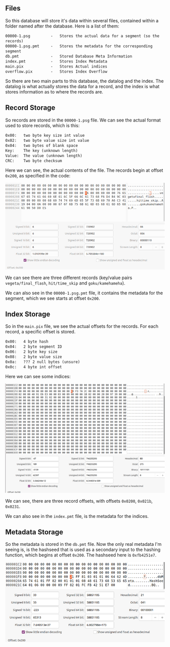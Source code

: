 ## Files

So this database will store it's data within several files, contained within a folder named after the database. Here is a list of them:

```
00000-1.psg 		-	Stores the actual data for a segment (so the records)
00000-1.psg.pmt 	-	Stores the metadata for the corresponding segment
db.pmt 				-	Stored Database Meta Information
index.pmt 			-	Stores Index Metadata
main.pix 			-	Stores Actual indices
overflow.pix 		-	Stores Index Overflow
```

So there are two main parts to this database, the datalog and the index. The datalog is what actually stores the data for a record, and the index is what stores information as to where the records are.

## Record Storage

So records are stored in the `00000-1.psg` file. We can see the actual format used to store records, which is this:

```
0x00:	two byte key size int value
0x02:	two byte value size int value
0x04:	two bytes of blank space
Key:	The key (unknown length)
Value:	The value (unknown length)
CRC:	Two byte checksum
```

Here we can see, the actual contents of the file. The records begin at offset `0x200`, as specified in the code:

![Record Storage](record_storage.png)

We can see there are three different records (key/value pairs `vegeta/final_flash`, `hit/time_skip` and `goku/kamehameha`).

We can also see in the `00000-1.psg.pmt` file, it contains the metadata for the segment, which we see starts at offset `0x200`.

## Index Storage

So in the `main.pix` file, we see the actual offsets for the records. For each record, a specific offset is stored.

```
0x00:	4 byte hash
0x04:	2 byte segment ID
0x06:	2 byte key size
0x08:	2 byte value size
0x0a:	??? 2 null bytes (unsure)
0x0c:	4 byte int offset
```

Here we can see some indices:

![Indices](indices.png)

We can see, there are three record offsets, with offsets `0x0200`, `0x021b`, `0x0231`.

We can also see in the `index.pmt` file, is the metadata for the indices.

## Metadata Storage

So the metadata is stored in the `db.pmt` file. Now the only real metadata I'm seeing is, is the hashseed that is used as a secondary input to the hashing function, which begins at offset `0x200`. The hashseed here is `0xfb4251e7`.

![DB Metadata](db_metadata.png)


